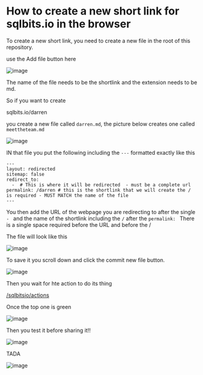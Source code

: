 # How to create a new short link for sqlbits.io in the browser

To create a new short link, you need to create a new file in the root of this repository.

use the Add file button here

![image](https://user-images.githubusercontent.com/6729780/211768161-0363bc21-f685-4aad-b0e6-437211346d2b.png)

The name of the file needs to be the shortlink and the extension needs to be md.

So if you want to create  

sqlbits.io/darren  

you create a new file called `darren.md`, the picture below creates one called `meettheteam.md`

![image](https://user-images.githubusercontent.com/6729780/211768657-c7ec98c7-3d28-484d-bd62-c130d051054f.png)

IN that file you put the following including the `---` formatted exactly like this

````
---
layout: redirected
sitemap: false
redirect_to:
  -  # This is where it will be redirected  - must be a complete url
permalink: /darren # this is the shortlink that we will create the / is required - MUST MATCH the name of the file
---
````

You then add the URL of the webpage you are redirecting to after the single `- ` and the name of the shortlink including the `/` after the `permalink: ` There is a single space required before the URL and before the /

The file will look like this

![image](https://user-images.githubusercontent.com/6729780/211769290-f1913086-6abf-4c1f-9d4d-eb084b1eba5a.png)

To save it you scroll down and click the commit new file button.

![image](https://user-images.githubusercontent.com/6729780/211770576-1064bbf7-bb96-4b68-91c6-7647cbe42a08.png)

Then you wait for hte action to do its thing

[/sqlbitsio/actions](/sqlbitsio/actions)

Once the top one is green

![image](https://user-images.githubusercontent.com/6729780/211775268-0afcf9c3-46fd-498a-87f8-93c5c2417f37.png)


Then you test it before sharing it!!

![image](https://user-images.githubusercontent.com/6729780/211770889-1e5d826f-b33c-4eee-87eb-3d94771d603d.png)

TADA

![image](https://user-images.githubusercontent.com/6729780/211770999-26b39072-7509-4f9b-b120-5ba1c33cb458.png)


